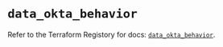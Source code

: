 # `data_okta_behavior`

Refer to the Terraform Registory for docs: [`data_okta_behavior`](https://registry.terraform.io/providers/okta/okta/4.3.0/docs/data-sources/behavior).
